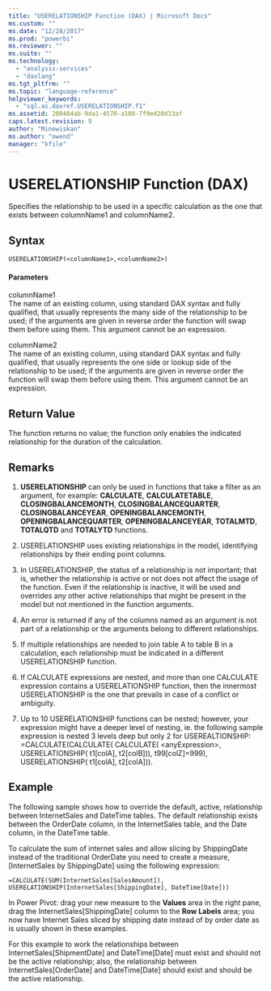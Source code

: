 ```yaml
---
title: "USERELATIONSHIP Function (DAX) | Microsoft Docs"
ms.custom: ""
ms.date: "12/28/2017"
ms.prod: "powerbi"
ms.reviewer: ""
ms.suite: ""
ms.technology: 
  - "analysis-services"
  - "daxlang"
ms.tgt_pltfrm: ""
ms.topic: "language-reference"
helpviewer_keywords: 
  - "sql.as.daxref.USERELATIONSHIP.f1"
ms.assetid: 200484ab-9da1-4570-a100-7f9ed20d33af
caps.latest.revision: 9
author: "Minewiskan"
ms.author: "owend"
manager: "kfile"
---
```

# USERELATIONSHIP Function (DAX)
Specifies the relationship to be used in a specific calculation as the one that exists between columnName1 and columnName2.  
  
## Syntax  
  
```  
USERELATIONSHIP(<columnName1>,<columnName2>)  
```  
  
#### Parameters  
columnName1  
The name of an existing column, using standard DAX syntax and fully qualified, that usually represents the many side of the relationship to be used; if the arguments are given in reverse order the function will swap them before using them. This argument cannot be an expression.  
  
columnName2  
The name of an existing column, using standard DAX syntax and fully qualified, that usually represents the one side or lookup side of the relationship to be used; if the arguments are given in reverse order the function will swap them before using them. This argument cannot be an expression.  
  
## Return Value  
The function returns no value; the function only enables the indicated relationship for the duration of the calculation.  
  
## Remarks  
  
1.  **USERELATIONSHIP** can only be used in functions that take a filter as an argument, for example: **CALCULATE**, **CALCULATETABLE**, **CLOSINGBALANCEMONTH**, **CLOSINGBALANCEQUARTER**, **CLOSINGBALANCEYEAR**, **OPENINGBALANCEMONTH**, **OPENINGBALANCEQUARTER**, **OPENINGBALANCEYEAR**, **TOTALMTD**, **TOTALQTD** and **TOTALYTD** functions.  
  
2.  USERELATIONSHIP uses existing relationships in the model, identifying  relationships by their ending point columns.  
  
3.  In USERELATIONSHIP, the status of a relationship is not important; that is, whether the relationship is active or not does not affect the usage of the function. Even if the relationship is inactive, it will be used and overrides any other active relationships that might be present in the model but not mentioned in the function arguments.  
  
4.  An error is returned if any of the columns named as an argument is not part of a relationship or the arguments belong to different relationships.  
  
5.  If multiple relationships are needed to join table A to table B in a calculation, each relationship must be indicated in a different USERELATIONSHIP function.  
  
6.  If CALCULATE expressions are nested, and more than one CALCULATE expression contains a USERELATIONSHIP function, then the innermost USERELATIONSHIP is the one that prevails in case of a conflict or ambiguity.  
  
7.  Up to 10 USERELATIONSHIP functions can be nested; however, your expression might have a deeper level of nesting, ie. the following sample expression is nested 3 levels deep but only 2 for USEREALTIONSHIP: =CALCULATE(CALCULATE( CALCULATE( &lt;anyExpression&gt;, USERELATIONSHIP( t1[colA], t2[colB])), t99[colZ]=999), USERELATIONSHIP( t1[colA], t2[colA])).  
  
## Example  
The following sample shows how to override the default, active, relationship between InternetSales and DateTime tables. The default relationship exists between the OrderDate column, in the InternetSales table, and the Date column, in the DateTime table.  
  
To calculate the sum of internet sales and allow slicing by ShippingDate instead of the traditional OrderDate you need to create a measure, [InternetSales by ShippingDate] using the following expression:  
  
```  
=CALCULATE(SUM(InternetSales[SalesAmount]), USERELATIONSHIP(InternetSales[ShippingDate], DateTime[Date]))  
```  
In Power Pivot: drag your new measure to the **Values** area in the right pane, drag the InternetSales[ShippingDate] column to the **Row Labels** area; you now have Internet Sales sliced by shipping date instead of by order date as is usually shown in these examples.  
  
For this example to work the relationships between InternetSales[ShipmentDate] and DateTime[Date] must exist and should not be the active relationship; also, the relationship between InternetSales[OrderDate] and DateTime[Date] should exist and should be the active relationship.  
  
